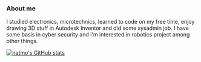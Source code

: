 ### About me
I studied electronics, microtechnics, learned to code on my free time, enjoy drawing 3D stuff in Autodesk Inventor and did some sysadmin job.
I have some basis in cyber security and i'm interested in robotics project among other things.

[![natmo's GitHub stats](https://github-readme-stats.vercel.app/api?username=nathmo)](https://github.com/anuraghazra/github-readme-stats)
